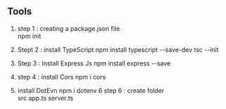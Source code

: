 
## Tools 

1.  step 1 : creating a package.json file   
		npm init 
		
2.  Stept 2 : install  TypeScript
	   npm install typescript --save-dev
		tsc --init
3. Step 3 : Install Express Js 
    npm install express --save
4.  step 4 : install Cors 
	   npm i cors
5.  install DotEvn 
	   npm i dotenv
6 step 6 : create folder  
		src
			app.ts
			 server.ts


